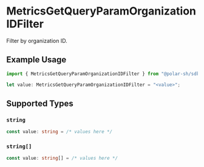 # MetricsGetQueryParamOrganizationIDFilter

Filter by organization ID.

## Example Usage

```typescript
import { MetricsGetQueryParamOrganizationIDFilter } from "@polar-sh/sdk/models/operations";

let value: MetricsGetQueryParamOrganizationIDFilter = "<value>";
```

## Supported Types

### `string`

```typescript
const value: string = /* values here */
```

### `string[]`

```typescript
const value: string[] = /* values here */
```

